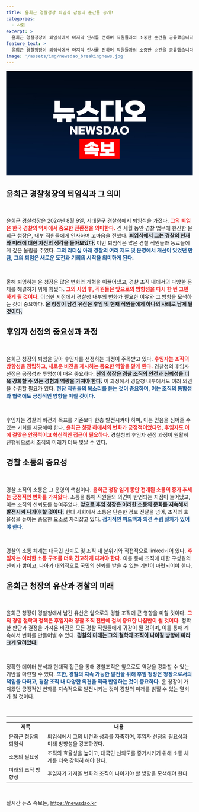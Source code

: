 ```yaml
---
title: 윤희근 경찰청장 퇴임식 감동의 순간들 공개!
categories:
  - 사회
excerpt: >
  윤희근 경찰청장이 퇴임식에서 마지막 인사를 전하며 직원들과의 소중한 순간을 공유했습니다. 그의 임기 동안의 성과와 앞으로의 계획이 궁금하다면 클릭하세요!
feature_text: >
  윤희근 경찰청장이 퇴임식에서 마지막 인사를 전하며 직원들과의 소중한 순간을 공유했습니다. 그의 임기 동안의 성과와 앞으로의 계획이 궁금하다면 클릭하세요!
image: '/assets/img/newsdao_breakingnews.jpg'
---
```


<p><img src="/assets/img/newsdao_breakingnews.jpg" alt="firstkoreanews 속보" /></p>

<h2 data-ke-size="size26">윤희근 경찰청장의 퇴임식과 그 의미</h2>

<p data-ke-size="size16">&nbsp;</p>

<p>윤희근 경찰청장은 2024년 8월 9일, 서대문구 경찰청에서 퇴임식을 가졌다. <b><span style="color: #ee2323;">그의 퇴임은 한국 경찰의 역사에서 중요한 전환점을 의미한다.</span></b> 긴 세월 동안 경찰 업무에 헌신한 윤희근 청장은, 내부 직원들에게 인사하며 고마움을 전했다. <b><span style="background-color: #21538527;">퇴임식에서 그는 경찰의 현재와 미래에 대한 자신의 생각을 돌아보았다.</span></b> 이번 퇴임식은 많은 경찰 직원들과 동료들에게 깊은 울림을 주었다. <b><span style="color: #1a5490;">그의 리더십 아래 경찰의 여러 제도 및 운영에서 개선이 있었던 만큼, 그의 퇴임은 새로운 도전과 기회의 시작을 의미하게 된다.</span></b></p>

<p data-ke-size="size16">&nbsp;</p>

<p>올해 퇴임하는 윤 청장은 많은 변화와 개혁을 이끌어냈고, 경찰 조직 내에서의 다양한 문제를 해결하기 위해 힘썼다. <b><span style="color: #ee2323;">그의 사임 후, 직원들은 앞으로의 방향성을 다시 한 번 고민하게 될 것이다.</span></b> 이러한 시점에서 경찰청 내부의 변화가 필요한 이유와 그 방향을 모색하는 것이 중요하다. <b><span style="background-color: #21538527;">윤 청장이 남긴 유산은 후임 및 현재 직원들에게 하나의 사례로 남게 될 것이다.</span></b></p>

<h2>후임자 선정의 중요성과 과정</h2>

<p data-ke-size="size16">&nbsp;</p>

<p>윤희근 청장의 퇴임을 맞아 후임자를 선정하는 과정이 주목받고 있다. <b><span style="color: #ee2323;">후임자는 조직의 방향성을 정립하고, 새로운 비전을 제시하는 중요한 역할을 맡게 된다.</span></b> 경찰청의 후임자 선정은 공정성과 투명성이 매우 중요하다. <b><span style="background-color: #21538527;">신임 청장은 경찰 조직의 안전과 신뢰성을 더욱 강화할 수 있는 경험과 역량을 가져야 한다.</span></b> 이 과정에서 경찰청 내부에서도 여러 의견을 수렴할 필요가 있다. <b><span style="color: #1a5490;">현장 직원들의 목소리를 듣는 것이 중요하며, 이는 조직의 통합성과 협력에도 긍정적인 영향을 미칠 것이다.</span></b></p>

<p data-ke-size="size16">&nbsp;</p>

<p>후임자는 경찰의 비전과 목표를 기존보다 한층 발전시켜야 하며, 이는 믿음을 심어줄 수 있는 기회를 제공해야 한다. <b><span style="color: #ee2323;">윤희근 청장 하에서의 변화가 긍정적이었다면, 후임자도 이에 걸맞은 안정적이고 혁신적인 접근이 필요하다.</span></b> 경찰청의 후임자 선정 과정이 원활히 진행됨으로써 조직의 미래가 더욱 빛날 수 있다.</p>

<h2>경찰 소통의 중요성</h2>

<p data-ke-size="size16">&nbsp;</p>

<p>경찰 조직의 소통은 그 운영의 핵심이다. <b><span style="color: #ee2323;">윤희근 청장 임기 동안 전개된 소통의 증가 추세는 긍정적인 변화를 가져왔다.</span></b> 소통을 통해 직원들의 의견이 반영되는 지점이 늘어났고, 이는 조직의 신뢰도를 높여주었다. <b><span style="background-color: #21538527;">앞으로 후임 청장은 이러한 소통의 문화를 지속해서 발전시켜 나가야 할 것이다.</span></b> 현대 사회에서 소통은 단순한 정보 전달을 넘어, 조직의 효율성을 높이는 중요한 요소로 자리잡고 있다. <b><span style="color: #1a5490;">정기적인 피드백과 의견 수렴 절차가 있어야 한다.</span></b></p>

<p data-ke-size="size16">&nbsp;</p>

<p>경찰의 소통 체계는 대국민 신뢰도 및 조직 내 분위기와 직접적으로 linked되어 있다. <b><span style="color: #ee2323;">후임자는 이러한 소통 구조를 더욱 견고하게 다져야 한다.</span></b> 이를 통해 조직에 대한 구성원의 신뢰가 쌓이고, 나아가 대외적으로 국민의 신뢰를 받을 수 있는 기반이 마련되어야 한다.</p>

<h2>윤희근 청장의 유산과 경찰의 미래</h2>

<p data-ke-size="size16">&nbsp;</p>

<p>윤희근 청장이 경찰청에서 남긴 유산은 앞으로의 경찰 조직에 큰 영향을 미칠 것이다. <b><span style="color: #ee2323;">그의 경영 철학과 정책은 후임자와 경찰 조직 전반에 걸쳐 중요한 나침반이 될 것이다.</span></b> 정확한 판단과 결정을 가져온 비전은 모든 경찰 직원들에게 귀감이 될 것이며, 이를 통해 계속해서 변화를 만들어낼 수 있다. <b><span style="background-color: #21538527;">경찰의 미래는 그의 철학과 조직이 나아갈 방향에 따라 크게 달려있다.</span></b></p>

<p data-ke-size="size16">&nbsp;</p>

<p>정확한 데이터 분석과 현대적 접근을 통해 경찰조직은 앞으로도 역량을 강화할 수 있는 기반을 마련할 수 있다. <b><span style="color: #1a5490;">또한, 경찰의 지속 가능한 발전을 위해 후임 청장은 청장으로서의 책임을 다하고, 경찰 조직 내 다양한 의견을 적극 반영하는 것이 중요하다.</span></b> 윤 청장이 가져왔던 긍정적인 변화를 지속적으로 발전시키는 것이 경찰의 미래를 밝힐 수 있는 열쇠가 될 것이다.</p>

<p data-ke-size="size16">&nbsp;</p>

<hr>

<table style="width: 100%;">
    <tr>
        <td style="text-align: center; height: 17px;"><b>제목</b></td>
        <td style="text-align: center; height: 17px;"><b>내용</b></td>
    </tr>
    <tr>
        <td style="height: 17px;">윤희근 청장의 퇴임식</td>
        <td style="height: 17px;">퇴임식에서 그의 비전과 성과를 자축하며, 후임자 선정의 필요성과 미래 방향성을 강조하였다.</td>
    </tr>
    <tr>
        <td style="height: 17px;">소통의 필요성</td>
        <td style="height: 17px;">조직의 효율성을 높이고, 대국민 신뢰도를 증가시키기 위해 소통 체계를 더욱 강력히 해야 한다.</td>
    </tr>
    <tr>
        <td style="height: 17px;">미래의 조직 방향성</td>
        <td style="height: 17px;">후임자가 가져올 변화와 조직이 나아가야 할 방향을 모색해야 한다.</td>
    </tr>
</table>

<p data-ke-size="size16">&nbsp;</p>
실시간 뉴스 속보는, <a href="https://newsdao.kr" rel="dofollow">https://newsdao.kr</a>


